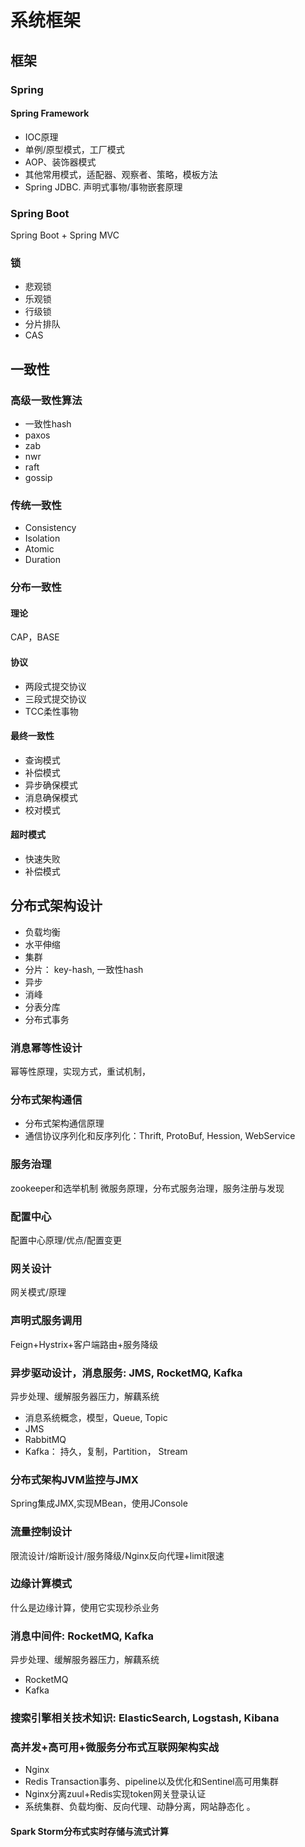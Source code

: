 # 系统框架

## 框架

### Spring

#### Spring Framework

- IOC原理
- 单例/原型模式，工厂模式
- AOP、装饰器模式
- 其他常用模式，适配器、观察者、策略，模板方法
- Spring JDBC. 声明式事物/事物嵌套原理

### Spring Boot

Spring Boot + Spring MVC

### 锁

- 悲观锁
- 乐观锁
- 行级锁
- 分片排队
- CAS

## 一致性

### 高级一致性算法

- 一致性hash
- paxos
- zab
- nwr
- raft
- gossip

### 传统一致性

- Consistency
- Isolation
- Atomic
- Duration

### 分布一致性

#### 理论

CAP，BASE

#### 协议

- 两段式提交协议
- 三段式提交协议
- TCC柔性事物

#### 最终一致性

- 查询模式
- 补偿模式
- 异步确保模式
- 消息确保模式
- 校对模式

#### 超时模式

- 快速失败
- 补偿模式

## 分布式架构设计

- 负载均衡
- 水平伸缩
- 集群
- 分片： key-hash, 一致性hash
- 异步
- 消峰
- 分表分库
- 分布式事务

### 消息幂等性设计

幂等性原理，实现方式，重试机制，

### 分布式架构通信

- 分布式架构通信原理
- 通信协议序列化和反序列化：Thrift, ProtoBuf, Hession, WebService

### 服务治理

zookeeper和选举机制
微服务原理，分布式服务治理，服务注册与发现

### 配置中心

配置中心原理/优点/配置变更

### 网关设计

网关模式/原理

### 声明式服务调用

Feign+Hystrix+客户端路由+服务降级

### 异步驱动设计，消息服务: JMS, RocketMQ, Kafka

异步处理、缓解服务器压力，解藕系统

- 消息系统概念，模型，Queue, Topic
- JMS
- RabbitMQ
- Kafka： 持久，复制，Partition， Stream

### 分布式架构JVM监控与JMX

Spring集成JMX,实现MBean，使用JConsole

### 流量控制设计

限流设计/熔断设计/服务降级/Nginx反向代理+limit限速

### 边缘计算模式

什么是边缘计算，使用它实现秒杀业务

### 消息中间件: RocketMQ, Kafka

异步处理、缓解服务器压力，解藕系统
- RocketMQ
- Kafka

### 搜索引擎相关技术知识: ElasticSearch, Logstash, Kibana

### 高并发+高可用+微服务分布式互联网架构实战

- Nginx
- Redis Transaction事务、pipeline以及优化和Sentinel高可用集群
- Nginx分离zuul+Redis实现token网关登录认证
- 系统集群、负载均衡、反向代理、动静分离，网站静态化 。 

#### Spark Storm分布式实时存储与流式计算

